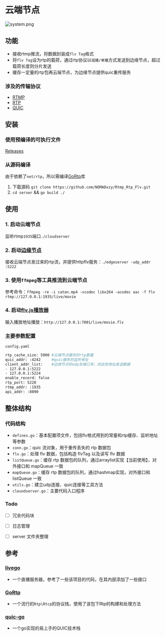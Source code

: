 # 云端节点

![system.png](https://s2.loli.net/2022/10/04/q2GfX9DdxPhsACH.png)

## 功能
- 接收rtmp推流，将数据封装成`flv Tag`格式
- 将`flv Tag`设为rtp的载荷，通过rtp协议以`组播/单播`方式发送到边缘节点，超过载荷长度则分片发送
- 缓存一定量的rtp包再云端节点，为边缘节点提供quic重传服务

### 涉及的传输协议
- [RTMP](https://github.com/melpon/rfc/blob/master/rtmp.md)
- [RTP](https://www.rfc-editor.org/rfc/rfc3550.html)
- [QUIC](https://datatracker.ietf.org/doc/html/rfc9000)



## 安装

### 使用预编译的可执行文件
[Releases](https://github.com/NOMADxzy/Rtp_Http_Flv/releases)

### 从源码编译
由于依赖了`net/rtp`，所以需编译[GoRtp](https://github.com/wernerd/GoRTP)库
1. 下载源码 `git clone https://github.com/NOMADxzy/Rtmp_Rtp_Flv.git`
2. `cd server` && `go build ./`



## 使用

### 1. 启动云端节点
监听rtmp`1935`端口`./cloudserver`

### 2. 启动[边缘节点](https://github.com/NOMADxzy/Rtp_Http_Flv)
接收云端节点发过来的rtp流，并提供httpflv服务：`./edgeserver -udp_addr :5222`

### 3. 使用`ffmpeg`等工具推流到云端节点

参考命令：`ffmpeg -re -i caton.mp4 -vcodec libx264 -acodec aac -f flv  rtmp://127.0.0.1:1935/live/movie`

### 4. 启动[flv.js播放器](http://bilibili.github.io/flv.js/demo/)

输入播放地址播放：`http://127.0.0.1:7001/live/movie.flv`

### 主要参数配置
`config.yaml`

```bash
rtp_cache_size: 5000 #云端节点缓存的rtp数量
quic_addr: :4242     #quic服务的监听地址
client_addr_list:    #边缘节点的udp及端口号，向这些地址发送数据
- 127.0.0.1:5222
- 127.0.0.1:5224
enable_record: false
rtp_port: 5220
rtmp_addr: :1935
api_addr: :8090
```



## 整体结构

### 代码结构

- `defines.go`：基本配置项文件，包括flv格式用到的常量和rtp缓存、监听地址等参数
- `conn.go`：quic 流对象，用于重传丢失的 rtp 数据包
- `flv.go`：处理 flv 数据，包括构造 flvTag 以及读写 flv 数据
- `listQueue.go`：缓存 rtp 数据包的队列，通过arraylist实现【当前使用】，对外接口和 mapQueue 一致
- `mapQueue.go`：缓存 rtp 数据包的队列，通过hashmap实现，对外接口和 listQueue 一致
- `utils.go`：建立udp连接、quic连接等工具方法
- `cloundserver.go`：主要代码入口程序



### Todo

- [ ] 冗余代码块
- [ ] 日志管理
- [ ] server 文件夹整理



## 参考

### [livego](https://github.com/gwuhaolin/livego)
- 一个直播服务器，参考了一些该项目的代码，在其内部添加了一些接口
### [GoRtp](https://github.com/wernerd/GoRTP)
- 一个流行的`Rtp\Rtcp`的协议栈，使用了该包下Rtp的构建和处理方法
### [quic-go](https://github.com/quic-go/quic-go)
- 一个go实现的易上手的QUIC技术栈

